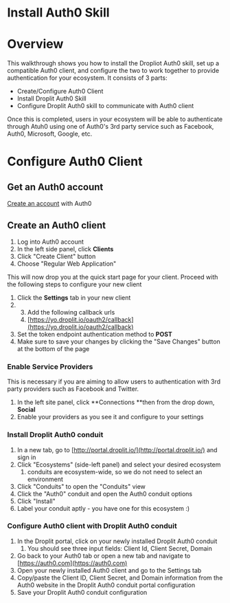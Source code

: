 # Install Auth0 Skill

# Overview

This walkthrough shows you how to install the Dropliot Auth0 skill, set up a compatible Auth0 client, and configure the two to work together to provide authentication for your ecosystem. It consists of 3 parts:

* Create/Configure Auth0 Client
* Install Droplit Auth0 Skill
* Configure Droplit Auth0 skill to communicate with Auth0 client 

Once this is completed, users in your ecosystem will be able to authenticate through Atuh0 using one of Auth0's 3rd party service such as Facebook, Auth0, Microsoft, Google, etc.

# Configure Auth0 Client

## Get an Auth0 account

[Create an account](https://auth0.com) with Auth0 

## Create an Auth0 client

1. Log into Auth0 account
2. In the left side panel, click **Clients**
3. Click "Create Client" button
4. Choose "Regular Web Application"

This will now drop you at the quick start page for your client. Proceed with the following steps to configure your new client

1. Click the **Settings** tab in your new client
2. 3. Add the following callback urls
   1. [https://yo.droplit.io/oauth2/callback](https://yo.droplit.io/oauth2/callback)
4. Set the token endpoint authentication method to **POST**
5. Make sure to save your changes by clicking the "Save Changes" button at the bottom of the page

### Enable Service Providers

This is necessary if you are aiming to allow users to authentication with 3rd party providers such as Facebook and Twitter.

1. In the left site panel, click **Connections **then from the drop down, **Social**
2. Enable your providers as you see it and configure to your settings

### Install Droplit Auth0 conduit

1. In a new tab, go to [http://portal.droplit.io/](http://portal.droplit.io/) and sign in
2. Click "Ecosystems" \(side-left panel\) and select your desired ecosystem
   1. conduits are ecosystem-wide, so we do not need to select an environment
3. Click "Conduits" to open the "Conduits" view
4. Click the "Auth0" conduit and open the Auth0 conduit options
5. Click "Install"
6. Label your conduit aptly - you have one for this ecosystem :\)

### Configure Auth0 client with Droplit Auth0 conduit

1. In the Droplit portal, click on your newly installed Droplit Auth0 conduit
   1. You should see three input fields: Client Id, Client Secret, Domain
2. Go back to your Auth0 tab or open a new tab and navigate to [https://auth0.com](https://auth0.com)
3. Open your newly installed Auth0 client and go to the Settings tab
4. Copy/paste the Client ID, Client Secret, and Domain information from the Auth0 website in the Droplit Auth0 conduit portal configuration
5. Save your Droplit Auth0 conduit configuration



